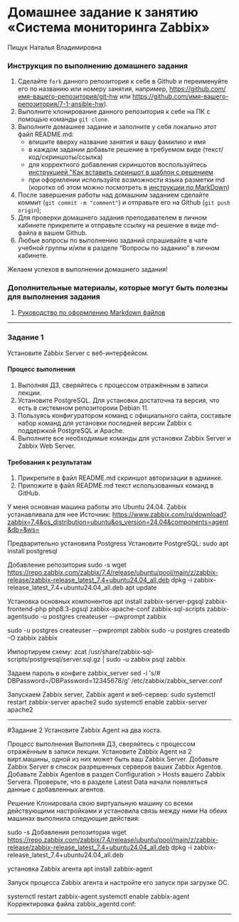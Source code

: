 # Домашнее задание к занятию «Система мониторинга Zabbix»
Пищук Наталья Владимировна


### Инструкция по выполнению домашнего задания

   1. Сделайте `fork` данного репозитория к себе в Github и переименуйте его по названию или номеру занятия, например, https://github.com/имя-вашего-репозитория/git-hw или  https://github.com/имя-вашего-репозитория/7-1-ansible-hw).
   2. Выполните клонирование данного репозитория к себе на ПК с помощью команды `git clone`.
   3. Выполните домашнее задание и заполните у себя локально этот файл README.md:
      - впишите вверху название занятия и вашу фамилию и имя
      - в каждом задании добавьте решение в требуемом виде (текст/код/скриншоты/ссылка)
      - для корректного добавления скриншотов воспользуйтесь [инструкцией "Как вставить скриншот в шаблон с решением](https://github.com/netology-code/sys-pattern-homework/blob/main/screen-instruction.md)
      - при оформлении используйте возможности языка разметки md (коротко об этом можно посмотреть в [инструкции  по MarkDown](https://github.com/netology-code/sys-pattern-homework/blob/main/md-instruction.md))
   4. После завершения работы над домашним заданием сделайте коммит (`git commit -m "comment"`) и отправьте его на Github (`git push origin`);
   5. Для проверки домашнего задания преподавателем в личном кабинете прикрепите и отправьте ссылку на решение в виде md-файла в вашем Github.
   6. Любые вопросы по выполнению заданий спрашивайте в чате учебной группы и/или в разделе “Вопросы по заданию” в личном кабинете.
   
Желаем успехов в выполнении домашнего задания!
   
### Дополнительные материалы, которые могут быть полезны для выполнения задания

1. [Руководство по оформлению Markdown файлов](https://gist.github.com/Jekins/2bf2d0638163f1294637#Code)

---

### Задание 1 

Установите Zabbix Server с веб-интерфейсом.

#### Процесс выполнения
1. Выполняя ДЗ, сверяйтесь с процессом отражённым в записи лекции.
2. Установите PostgreSQL. Для установки достаточна та версия, что есть в системном репозитороии Debian 11.
3. Пользуясь конфигуратором команд с официального сайта, составьте набор команд для установки последней версии Zabbix с поддержкой PostgreSQL и Apache.
4. Выполните все необходимые команды для установки Zabbix Server и Zabbix Web Server.

#### Требования к результатам 
1. Прикрепите в файл README.md скриншот авторизации в админке.
2. Приложите в файл README.md текст использованных команд в GitHub.

У меня основная машина работы это Ubuntu 24.04. Zabbix устанавливала для нее
Источник: https://www.zabbix.com/ru/download?zabbix=7.4&os_distribution=ubuntu&os_version=24.04&components=agent&db=&ws=

Предварительно установила Postgress
Установите PostgreSQL:
sudo apt install postgresql

Добавление репозитория
sudo -s
wget https://repo.zabbix.com/zabbix/7.4/release/ubuntu/pool/main/z/zabbix-release/zabbix-release_latest_7.4+ubuntu24.04_all.deb
dpkg -i zabbix-release_latest_7.4+ubuntu24.04_all.deb
apt update

Установка основных компонентов
apt install zabbix-server-pgsql zabbix-frontend-php php8.3-pgsql zabbix-apache-conf zabbix-sql-scripts zabbix-agentsudo -u postgres createuser --pwprompt zabbix

sudo -u postgres createuser --pwprompt zabbix
sudo -u postgres createdb -O zabbix zabbix


Импортируем схему:
zcat /usr/share/zabbix-sql-scripts/postgresql/server.sql.gz | sudo -u zabbix psql zabbix

Задаем пароль в конфиге zabbix_server
sed -i 's/# DBPassword=/DBPassword=12345678/g' /etc/zabbix/zabbix_server.conf

Запускаем Zabbix server, Zabbix agent и веб-сервер:
sudo systemctl restart zabbix-server apache2 
sudo systemctl enable zabbix-server apache2 

---
#Задание 2
Установите Zabbix Agent на два хоста.

Процесс выполнения
Выполняя ДЗ, сверяйтесь с процессом отражённым в записи лекции.
Установите Zabbix Agent на 2 вирт.машины, одной из них может быть ваш Zabbix Server.
Добавьте Zabbix Server в список разрешенных серверов ваших Zabbix Agentов.
Добавьте Zabbix Agentов в раздел Configuration > Hosts вашего Zabbix Servera.
Проверьте, что в разделе Latest Data начали появляться данные с добавленных агентов.

Решение
Клонировала свою виртуальную машину со всеми действующими настройками и установила связь между ними
На обеих машинах выполнила следующие действия:

sudo -s
Добавления репозитория
wget https://repo.zabbix.com/zabbix/7.4/release/ubuntu/pool/main/z/zabbix-release/zabbix-release_latest_7.4+ubuntu24.04_all.deb
dpkg -i zabbix-release_latest_7.4+ubuntu24.04_all.deb

установка Zabbix агента
apt install zabbix-agent

Запуск процесса Zabbix агента и настройте его запуск при загрузке ОС.

systemctl restart zabbix-agent
systemctl enable zabbix-agent
Корректировка файла zabbix_agentd.conf:


---
